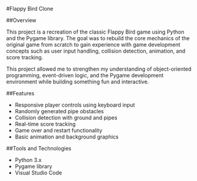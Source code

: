 #Flappy Bird Clone

##Overview

This project is a recreation of the classic Flappy Bird game using Python and the Pygame library. The goal was to rebuild the core mechanics of the original game from scratch to gain experience with game development concepts such as user input handling, collision detection, animation, and score tracking.

This project allowed me to strengthen my understanding of object-oriented programming, event-driven logic, and the Pygame development environment while building something fun and interactive.

##Features

- Responsive player controls using keyboard input
- Randomly generated pipe obstacles
- Collision detection with ground and pipes
- Real-time score tracking
- Game over and restart functionality
- Basic animation and background graphics

##Tools and Technologies

- Python 3.x
- Pygame library
- Visual Studio Code
